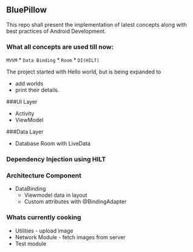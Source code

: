## BluePillow
This repo shall present the implementation of latest concepts along with best practices of Android Development.  

### What all concepts are used till now:

`MVVM` * `Data Binding` * `Room` * `DI(HILT)`


The project started with Hello world, but is being expanded to 
* add worlds 
* print their details.

###UI Layer
* Activity
* ViewModel

###Data Layer
* Database Room with LiveData

### Dependency Injection using HILT

### Architecture Component
* DataBinding 
  - Viewmodel data in layout
  - Custom attributes with @BindingAdapter

### Whats currently cooking
* Utilities - upload image
* Network Module - fetch images from server
* Test module
